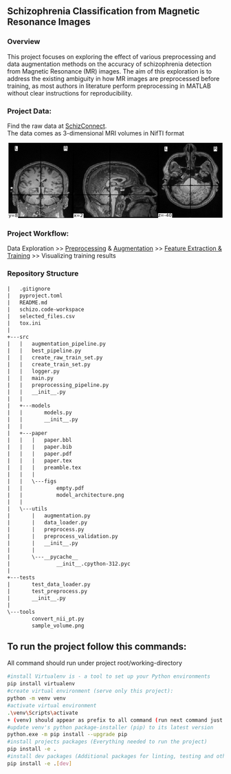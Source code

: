 ## Schizophrenia Classification from Magnetic Resonance Images
### Overview
This project focuses on exploring the effect of various preprocessing and data augmentation methods on the accuracy of schizophrenia detection from Magnetic Resonance (MR) images. The aim of this exploration is to address the existing ambiguity in how MR images are preprocessed before training, as most authors in literature perform preprocessing in MATLAB without clear instructions for reproducibility.

### Project Data:
Find the raw data at [SchizConnect](http://schizconnect.org/).  
The data comes as 3-dimensional MRI volumes in NifTI format



<p align="center">
  <img src="src/paper/figs/sample_volume.png" alt="Sample volume">
</p>


### Project Workflow:
Data Exploration >> [Preprocessing](src/utils/preprocess.py) & [Augmentation](src/augmentation.py) >> [Feature Extraction & Training](src/models/models.py) >> Visualizing training results

### Repository Structure
```.
|   .gitignore
|   pyproject.toml
|   README.md
|   schizo.code-workspace
|   selected_files.csv
|   tox.ini
|
+---src
|   |   augmentation_pipeline.py
|   |   best_pipeline.py
|   |   create_raw_train_set.py
|   |   create_train_set.py
|   |   logger.py
|   |   main.py
|   |   preprocessing_pipeline.py
|   |   __init__.py
|   |
|   +---models
|   |       models.py
|   |       __init__.py
|   |
|   +---paper
|   |   |   paper.bbl
|   |   |   paper.bib
|   |   |   paper.pdf
|   |   |   paper.tex
|   |   |   preamble.tex
|   |   |
|   |   \---figs
|   |           empty.pdf
|   |           model_architecture.png
|   |
|   \---utils
|       |   augmentation.py
|       |   data_loader.py
|       |   preprocess.py
|       |   preprocess_validation.py
|       |   __init__.py
|       |
|       \---__pycache__
|               __init__.cpython-312.pyc
|
+---tests
|       test_data_loader.py
|       test_preprocess.py
|       __init__.py
|
\---tools
        convert_nii_pt.py
        sample_volume.png
```

## To run the project follow this commands:
All command should run under project root/working-directory
```bash 
#install Virtualenv is - a tool to set up your Python environments
pip install virtualenv
#create virtual environment (serve only this project):
python -m venv venv
#activate virtual environment
.\venv\Scripts\activate
+ (venv) should appear as prefix to all command (run next command just after activating venv)
#update venv's python package-installer (pip) to its latest version
python.exe -m pip install --upgrade pip
#install projects packages (Everything needed to run the project)
pip install -e .
#install dev packages (Additional packages for linting, testing and other developer tools)
pip install -e .[dev]
``` 